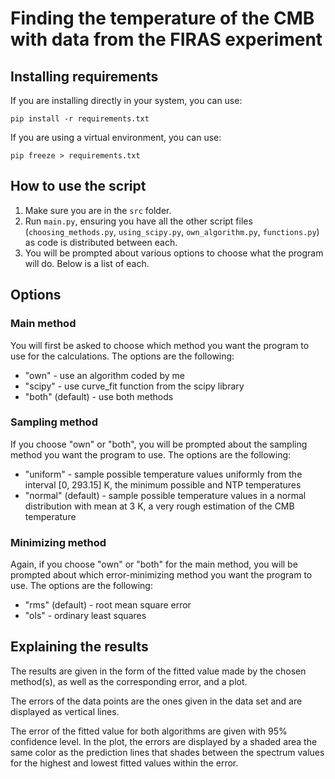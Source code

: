 # Finding the temperature of the CMB with data from the FIRAS experiment

## Installing requirements

If you are installing directly in your system, you can use:
```
pip install -r requirements.txt
```

If you are using a virtual environment, you can use:
```
pip freeze > requirements.txt
```

## How to use the script

1. Make sure you are in the `src` folder.
2. Run `main.py`, ensuring you have all the other script files (`choosing_methods.py`, `using_scipy.py`, `own_algorithm.py`, `functions.py`) as code is distributed between each.
3. You will be prompted about various options to choose what the program will do. Below is a list of each.

## Options

### Main method
You will first be asked to choose which method you want the program to use for the calculations. The options are the following:
- "own" - use an algorithm coded by me
- "scipy" - use curve_fit function from the scipy library
- "both" (default) - use both methods

### Sampling method
If you choose "own" or "both", you will be prompted about the sampling method you want the program to use. The options are the following:
- "uniform" - sample possible temperature values uniformly from the interval [0, 293.15] K, the minimum possible and NTP temperatures
- "normal" (default) - sample possible temperature values in a normal distribution with mean at 3 K, a very rough estimation of the CMB temperature

### Minimizing method
Again, if you choose "own" or "both" for the main method, you will be prompted about which error-minimizing method you want the program to use. The options are the following:
- "rms" (default) - root mean square error
- "ols" - ordinary least squares

## Explaining the results

The results are given in the form of the fitted value made by the chosen method(s), as well as the corresponding error, and a plot.

The errors of the data points are the ones given in the data set and are displayed as vertical lines.

The error of the fitted value for both algorithms are given with 95% confidence level. In the plot, the errors are displayed by a shaded area the same color as the prediction lines that shades between the spectrum values for the highest and lowest fitted values within the error.
